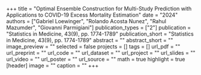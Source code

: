 +++
title = "Optimal Ensemble Construction for Multi-Study Prediction with Applications to COVID-19 Excess Mortality Estimation"
date = "2024"
authors = ["Gabriel Loewinger", "Rolando Acosta Nunez", "Rahul Mazumder", "Giovanni Parmigiani"]
publication_types = ["2"]
publication = "Statistics in Medicine, 43(9), pp. 1774-1789"
publication_short = "Statistics in Medicine, 43(9), pp. 1774-1789"
abstract = ""
abstract_short = ""
image_preview = ""
selected = false
projects = []
tags = []
url_pdf = ""
url_preprint = ""
url_code = ""
url_dataset = ""
url_project = ""
url_slides = ""
url_video = ""
url_poster = ""
url_source = ""
math = true
highlight = true
[header]
image = ""
caption = ""
+++
